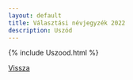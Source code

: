 ```yaml
---
layout: default
title: Választási névjegyzék 2022
description: Uszód
---
```


{% include Uszood.html %}

[Vissza](./)